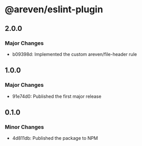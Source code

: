 # @areven/eslint-plugin

## 2.0.0

### Major Changes

- b09398d: Implemented the custom areven/file-header rule

## 1.0.0

### Major Changes

- 91e74d0: Published the first major release

## 0.1.0

### Minor Changes

- 4d811db: Published the package to NPM
